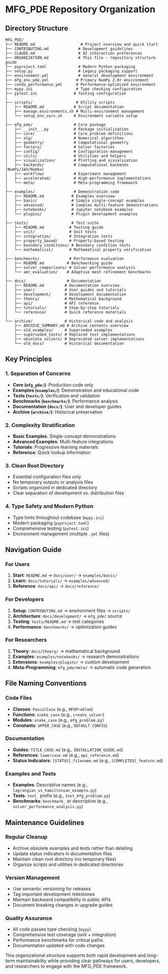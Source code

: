 # MFG_PDE Repository Organization

## Directory Structure

```
MFG_PDE/
├── README.md                    # Project overview and quick start
├── CONTRIBUTING.md             # Development guidelines
├── CLAUDE.md                   # AI interaction preferences
├── ORGANIZATION.md             # This file - repository structure guide
├── pyproject.toml              # Modern Python packaging
├── setup.py                    # Legacy packaging support
├── environment.yml             # General development environment
├── mfg_env_pde.yml            # Primary NumPy 2.0+ environment  
├── conda_performance.yml      # Performance-optimized environment
├── mypy.ini                   # Type checking configuration
├── pytest.ini                # Testing configuration
│
├── scripts/                   # Utility scripts
│   ├── README.md             # Script documentation
│   ├── manage_environments.sh # Multi-environment management
│   └── setup_env_vars.sh     # Environment variable setup
│
├── mfg_pde/                  # Core package
│   ├── __init__.py           # Package initialization
│   ├── core/                 # Core problem definitions
│   ├── alg/                  # Numerical algorithms
│   ├── geometry/             # Computational geometry
│   ├── factory/              # Solver factories
│   ├── config/               # Configuration management
│   ├── utils/                # Utilities and helpers
│   ├── visualization/        # Plotting and visualization
│   ├── backends/             # Computational backends (NumPy/JAX/Numba)
│   ├── workflow/             # Experiment management
│   ├── accelerated/          # High-performance implementations
│   └── meta/                 # Meta-programming framework
│
├── examples/                 # Demonstration code
│   ├── README.md            # Examples overview
│   ├── basic/               # Simple single-concept examples
│   ├── advanced/            # Complex multi-feature demonstrations
│   ├── notebooks/           # Jupyter notebook examples
│   └── plugins/             # Plugin development examples
│
├── tests/                   # Test suite
│   ├── README.md           # Testing guide
│   ├── unit/               # Unit tests
│   ├── integration/        # Integration tests
│   ├── property_based/     # Property-based testing
│   ├── boundary_conditions/ # Boundary condition tests
│   └── mathematical/       # Mathematical property verification
│
├── benchmarks/             # Performance evaluation
│   ├── README.md          # Benchmarking guide
│   ├── solver_comparisons/ # Solver performance analysis
│   └── amr_evaluation/    # Adaptive mesh refinement benchmarks
│
├── docs/                  # Documentation
│   ├── README.md         # Documentation overview
│   ├── user/             # User guides and tutorials
│   ├── development/      # Development documentation
│   ├── theory/           # Mathematical background
│   ├── api/              # API reference
│   ├── tutorials/        # Step-by-step tutorials
│   └── reference/        # Quick reference materials
│
└── archive/              # Historical code and analysis
    ├── ARCHIVE_SUMMARY.md # Archive contents overview
    ├── old_examples/     # Superseded examples
    ├── superseded_tests/ # Replaced test implementations
    ├── obsolete_solvers/ # Deprecated solver implementations
    └── old_docs/         # Historical documentation
```

## Key Principles

### 1. Separation of Concerns
- **Core (`mfg_pde/`)**: Production code only
- **Examples (`examples/`)**: Demonstration and educational code
- **Tests (`tests/`)**: Verification and validation
- **Benchmarks (`benchmarks/`)**: Performance analysis
- **Documentation (`docs/`)**: User and developer guides
- **Archive (`archive/`)**: Historical preservation

### 2. Complexity Stratification
- **Basic Examples**: Single-concept demonstrations
- **Advanced Examples**: Multi-feature integrations
- **Tutorials**: Progressive learning materials
- **Reference**: Quick lookup information

### 3. Clean Root Directory
- Essential configuration files only
- No temporary outputs or analysis files
- Scripts organized in dedicated directory
- Clear separation of development vs. distribution files

### 4. Type Safety and Modern Python
- Type hints throughout codebase (`mypy.ini`)
- Modern packaging (`pyproject.toml`)
- Comprehensive testing (`pytest.ini`)
- Environment management (multiple `.yml` files)

## Navigation Guide

### For Users
1. **Start**: `README.md` → `docs/user/` → `examples/basic/`
2. **Learn**: `docs/tutorials/` → `examples/advanced/`
3. **Reference**: `docs/api/` → `docs/reference/`

### For Developers
1. **Setup**: `CONTRIBUTING.md` → environment files → `scripts/`
2. **Architecture**: `docs/development/` → `mfg_pde/` source
3. **Testing**: `tests/README.md` → test categories
4. **Performance**: `benchmarks/` → optimization guides

### For Researchers
1. **Theory**: `docs/theory/` → mathematical background
2. **Examples**: `examples/notebooks/` → research demonstrations
3. **Extensions**: `examples/plugins/` → custom development
4. **Meta-Programming**: `mfg_pde/meta/` → automatic code generation

## File Naming Conventions

### Code Files
- **Classes**: `PascalCase` (e.g., `MFGProblem`)
- **Functions**: `snake_case` (e.g., `create_solver`)
- **Modules**: `snake_case` (e.g., `mfg_problem.py`)
- **Constants**: `UPPER_CASE` (e.g., `DEFAULT_CONFIG`)

### Documentation
- **Guides**: `TITLE_CASE.md` (e.g., `INSTALLATION_GUIDE.md`)
- **References**: `lowercase.md` (e.g., `api_reference.md`)
- **Status Indicators**: `[STATUS]_filename.md` (e.g., `[COMPLETED]_feature.md`)

### Examples and Tests
- **Examples**: Descriptive names (e.g., `lagrangian_vs_hamiltonian_example.py`)
- **Tests**: `test_` prefix (e.g., `test_mfg_problem.py`)
- **Benchmarks**: `benchmark_` or descriptive (e.g., `solver_performance_analysis.py`)

## Maintenance Guidelines

### Regular Cleanup
- Archive obsolete examples and tests rather than deleting
- Update status indicators in documentation files
- Maintain clean root directory (no temporary files)
- Organize scripts and utilities in dedicated directories

### Version Management
- Use semantic versioning for releases
- Tag important development milestones
- Maintain backward compatibility in public APIs
- Document breaking changes in upgrade guides

### Quality Assurance
- All code passes type checking (`mypy`)
- Comprehensive test coverage (unit + integration)
- Performance benchmarks for critical paths
- Documentation updated with code changes

This organizational structure supports both rapid development and long-term maintainability while providing clear pathways for users, developers, and researchers to engage with the MFG_PDE framework.
